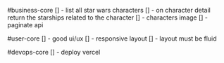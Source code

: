 #business-core
[] - list all star wars characters
[] - on character detail return the starships related to the character
[] - characters image
[] - paginate api

#user-core
[] - good ui/ux
[] - responsive layout
[] - layout must be fluid

#devops-core
[] - deploy vercel
